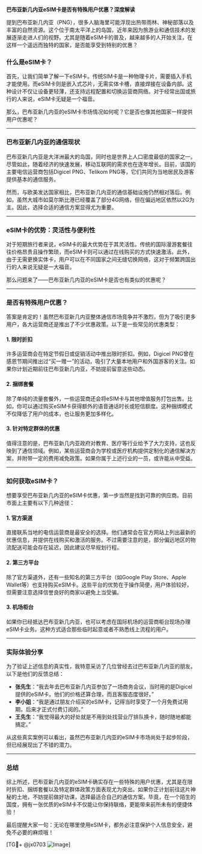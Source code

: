 **巴布亚新几内亚eSIM卡是否有特殊用户优惠？深度解读**

提到巴布亚新几内亚（PNG），很多人脑海里可能浮现出热带雨林、神秘部落以及丰富的自然资源。这个位于南太平洋上的岛国，近年来因为旅游业和通信技术的发展逐渐走进人们的视野。尤其是随着eSIM卡的普及，越来越多的人开始关注，在这样一个遥远而独特的国家，是否能享受到特别的优惠？

### 什么是eSIM卡？
首先，让我们简单了解一下eSIM卡。传统SIM卡是一种物理卡片，需要插入手机才能使用。而eSIM卡则是嵌入式芯片，无需实体卡槽，直接焊接在设备内部。这种设计不仅让设备更轻薄，还支持远程配置和切换运营商网络。对于经常出国或旅行的人来说，eSIM卡无疑是一个福音。

那么，巴布亚新几内亚的eSIM卡市场情况如何呢？它是否也像其他国家一样提供用户优惠呢？

---

### 巴布亚新几内亚的通信现状

巴布亚新几内亚是大洋洲最大的岛国，同时也是世界上人口密度最低的国家之一。尽管如此，随着经济的快速发展，移动互联网的需求也在逐年增长。目前，该国的主要电信运营商包括Digicel PNG、Telikom PNG等，它们共同为当地居民及游客提供基本的通信服务。

然而，与欧美发达国家相比，巴布亚新几内亚的通信基础设施仍然相对落后。例如，虽然大城市如莫尔斯比港已经覆盖了部分4G网络，但在偏远地区依然以2G为主。因此，选择合适的通信方案显得尤为重要。

---

### eSIM卡的优势：灵活性与便利性

对于短期旅行者来说，eSIM卡的最大优势在于其灵活性。传统的国际漫游套餐往往价格昂贵且操作繁琐，而eSIM卡则可以通过在线购买的方式快速激活。此外，由于无需更换实体卡，用户可以在不同国家之间无缝切换网络，这对于频繁跨国出行的人来说无疑是一大福音。

那么问题来了——巴布亚新几内亚的eSIM卡是否也有类似的优惠呢？

---

### 是否有特殊用户优惠？

答案是肯定的！虽然巴布亚新几内亚整体通信市场竞争并不激烈，但为了吸引更多用户，各大运营商还是推出了不少优惠政策。以下是一些常见的优惠类型：

#### 1. **限时折扣**
许多运营商会在特定节假日或促销活动中推出限时折扣。例如，Digicel PNG曾在感恩节期间推出过“买一赠一”的活动，吸引了大量本地用户和外国游客的关注。如果你计划近期前往巴布亚新几内亚，不妨提前留意这些动态。

#### 2. **捆绑套餐**
除了单纯的流量套餐外，一些运营商还会将eSIM卡与其他增值服务打包出售。比如，你可以通过购买eSIM卡获得额外的语音通话时长或短信额度。这种捆绑模式不仅降低了用户的成本，也让服务更加多样化。

#### 3. **针对特定群体的优惠**
值得注意的是，巴布亚新几内亚政府对教育、医疗等行业给予了大力支持，这也反映到了通信领域。例如，某些运营商会为学校或医疗机构提供定制化的通信解决方案，并附带一定的费用减免政策。如果你属于上述行业的一员，或许能从中受益。

---

### 如何获取eSIM卡？

想要享受巴布亚新几内亚的eSIM卡优惠，第一步当然是找到可靠的供应商。目前市面上主要有以下几种途径：

#### 1. **官方渠道**
直接联系当地的电信运营商是最安全的选择。他们通常会在官方网站上列出最新的优惠信息，并提供在线购买和激活的服务。不过需要注意的是，部分偏远地区的物流配送可能会存在延迟，因此建议尽早规划行程。

#### 2. **第三方平台**
除了官方渠道外，还有一些知名的第三方平台（如Google Play Store、Apple Wallet等）也支持购买eSIM卡。这些平台的优势在于操作简便，用户体验较好，但需要注意选择信誉良好的商家以避免上当受骗。

#### 3. **机场柜台**
如果你已经抵达巴布亚新几内亚，也可以考虑在国际机场的运营商柜台现场办理eSIM卡业务。这种方式适合那些临时起意或者不熟悉线上流程的用户。

---

### 实际体验分享

为了验证上述信息的真实性，我特意采访了几位曾经去过巴布亚新几内亚的朋友。以下是他们的反馈总结：

- **张先生**：“我去年去巴布亚新几内亚参加了一场商务会议，当时用的是Digicel提供的eSIM卡。他们的价格还算合理，而且客服态度很好。”
- **李小姐**：“我是通过朋友介绍买的eSIM卡，记得当时享受了一个月免费试用期，后来才正式付费订阅的。”
- **王先生**：“我觉得最大的好处就是不用到处找营业厅排队换卡，随时随地都能搞定。”

从这些真实案例可以看出，虽然巴布亚新几内亚的eSIM卡市场尚处于起步阶段，但已经展现出了不错的潜力。

---

### 总结

综上所述，巴布亚新几内亚的eSIM卡确实存在一些特殊的用户优惠，尤其是在限时折扣、捆绑套餐以及特定群体政策方面表现尤为突出。如果你正计划前往这片神秘的土地，不妨提前做好功课，选择最适合自己的通信方案。毕竟，在一个陌生的国度，拥有一张优质的eSIM卡不仅能让你保持联络，更能带来前所未有的便捷体验！

最后提醒大家一句：无论在哪里使用eSIM卡，都务必注意保护个人信息安全，避免不必要的麻烦哦！

[TG💪+ @jx0703 ![Image](https://github.com/user-attachments/assets/dbca1d08-cadb-493c-b0ec-ad6f7a83f270)]